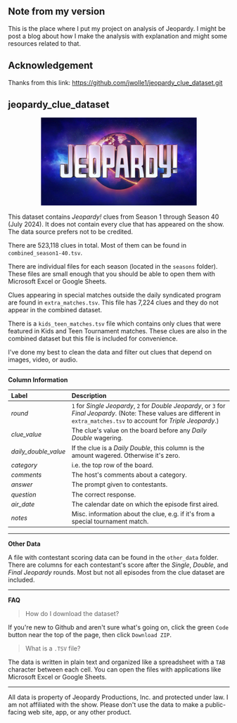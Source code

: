 ## Note from my version
This is the place where I put my project on analysis of Jeopardy. I might be post a blog about how I make the analysis with explanation and might some resources related to that.


## Acknowledgement
Thanks from this link: https://github.com/jwolle1/jeopardy_clue_dataset.git

## jeopardy_clue_dataset

<p align="center"><img src="images/jeo_logo.jpg" alt="Jeopardy! Logo" /></p>

This dataset contains _Jeopardy!_ clues from Season 1 through Season 40 (July 2024). It does not contain every clue that has appeared on the show. The data source prefers not to be credited.

There are 523,118 clues in total. Most of them can be found in `combined_season1-40.tsv`.

There are individual files for each season (located in the `seasons` folder). These files are small enough that you should be able to open them with Microsoft Excel or Google Sheets.

Clues appearing in special matches outside the daily syndicated program are found in `extra_matches.tsv`. This file has 7,224 clues and they do not appear in the combined dataset.

There is a `kids_teen_matches.tsv` file which contains only clues that were featured in Kids and Teen Tournament matches. These clues are also in the combined dataset but this file is included for convenience.

I've done my best to clean the data and filter out clues that depend on images, video, or audio.

---

**Column Information**

| Label                | Description                                                                                                                                                                    |
|:---------------------|:-------------------------------------------------------------------------------------------------------------------------------------------------------------------------------|
| _round_              | `1` for _Single Jeopardy_, `2` for _Double Jeopardy_, or `3` for _Final Jeopardy_. (Note: These values are different in `extra_matches.tsv` to account for _Triple Jeopardy_.) |
| _clue_value_         | The clue's value on the board before any _Daily Double_ wagering.                                                                                                              |
| _daily_double_value_ | If the clue is a _Daily Double_, this column is the amount wagered. Otherwise it's zero.                                                                                       |
| _category_           | i.e. the top row of the board.                                                                                                                                                 |
| _comments_           | The host's comments about a category.                                                                                                                                          |
| _answer_             | The prompt given to contestants.                                                                                                                                               |
| _question_           | The correct response.                                                                                                                                                          |
| _air_date_           | The calendar date on which the episode first aired.                                                                                                                            |
| _notes_              | Misc. information about the clue, e.g. if it's from a special tournament match.                                                                                                |

---

**Other Data**

A file with contestant scoring data can be found in the `other_data` folder. There are columns for each contestant's score after the _Single_, _Double_, and _Final Jeopardy_ rounds. Most but not all episodes from the clue dataset are included.

---

**FAQ**

> How do I download the dataset?

If you're new to Github and aren't sure what's going on, click the green `Code` button near the top of the page, then click `Download ZIP`.

> What is a `.TSV` file?

The data is written in plain text and organized like a spreadsheet with a `TAB` character between each cell. You can open the files with applications like Microsoft Excel or Google Sheets.

---

All data is property of Jeopardy Productions, Inc. and protected under law. I am not affiliated with the show. Please don't use the data to make a public-facing web site, app, or any other product.



